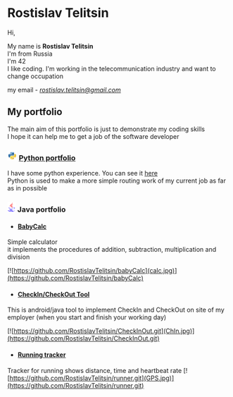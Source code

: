 # Rostislav Telitsin
Hi,  

My name is **Rostislav Telitsin**  
I'm from Russia  
I'm 42  
I like coding. I'm working in the telecommunication industry and want to change occupation  

my email - *rostislav.telitsin@gmail.com*

## My portfolio 
The main aim of this portfolio is just to demonstrate my coding skills  
I hope it can help me to get a job of the software developer
### ![alt-Python](python-logo-glassy3.png "Python") [Python portfolio](Python_Poftfolio.github.io) 

I have some python experience. You can see it [here](Python_Poftfolio.github.io)  
Python is used to make a more simple routing work of my current job as far as in possible

### ![alt-Java](Java_logo2.png "Java") Java portfolio

- #### [BabyCalc](https://github.com/RostislavTelitsin/babyCalc)

Simple calculator  
it implements the procedures of addition, subtraction, multiplication and division

[![https://github.com/RostislavTelitsin/babyCalc](calc.jpg)](https://github.com/RostislavTelitsin/babyCalc)

- #### [CheckIn/CheckOut Tool](https://github.com/RostislavTelitsin/CheckInOut.git)

This is android/java tool to implement CheckIn and CheckOut on site of my employer (when you start and finish your working day)

[![https://github.com/RostislavTelitsin/CheckInOut.git](ChIn.jpg)](https://github.com/RostislavTelitsin/CheckInOut.git)

- #### [Running tracker](https://github.com/RostislavTelitsin/runner.git)

Tracker for running shows distance, time and heartbeat rate
[![https://github.com/RostislavTelitsin/runner.git](GPS.jpg)](https://github.com/RostislavTelitsin/runner.git)



